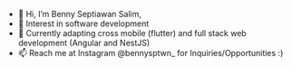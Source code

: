 - 👋 Hi, I’m Benny Septiawan Salim,
- 👀 Interest in software development
- 🌱 Currently adapting cross mobile (flutter) and full stack web development (Angular and NestJS)
- 📫 Reach me at Instagram @bennysptwn_ for Inquiries/Opportunities :)

<!---
bennysalim/bennysalim is a ✨ special ✨ repository because its `README.md` (this file) appears on your GitHub profile.
You can click the Preview link to take a look at your changes.
--->
